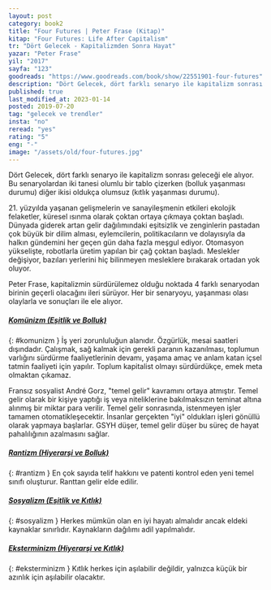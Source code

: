```yaml
---
layout: post  
category: book2  
title: "Four Futures | Peter Frase (Kitap)"  
kitap: "Four Futures: Life After Capitalism"  
tr: "Dört Gelecek - Kapitalizmden Sonra Hayat"  
yazar: "Peter Frase"  
yil: "2017"  
sayfa: "123"  
goodreads: "https://www.goodreads.com/book/show/22551901-four-futures"
description: "Dört Gelecek, dört farklı senaryo ile kapitalizm sonrası geleceği ele alıyor."
published: true
last_modified_at: 2023-01-14
posted: 2019-07-20
tag: "gelecek ve trendler"
insta: "no"
reread: "yes"
rating: "5"
eng: "-"
image: "/assets/old/four-futures.jpg"
---
```


Dört Gelecek, dört farklı senaryo ile kapitalizm sonrası geleceği ele alıyor. Bu senaryolardan iki tanesi olumlu bir tablo çizerken (bolluk yaşanması durumu) diğer ikisi oldukça olumsuz (kıtlık yaşanması durumu). 

21\. yüzyılda yaşanan gelişmelerin ve sanayileşmenin etkileri ekolojik felaketler, küresel ısınma olarak çoktan ortaya çıkmaya çoktan başladı. Dünyada giderek artan gelir dağılımındaki eşitsizlik ve zenginlerin pastadan çok büyük bir dilim alması, eylemcilerin, politikacıların ve dolayısıyla da halkın gündemini her geçen gün daha fazla meşgul ediyor. Otomasyon yükselişte, robotlarla üretim yapılan bir çağ çoktan başladı. Meslekler değişiyor, bazıları yerlerini hiç bilinmeyen mesleklere bırakarak ortadan yok oluyor. 

Peter Frase, kapitalizmin sürdürülemez olduğu noktada 4 farklı senaryodan birinin geçerli olacağını ileri sürüyor. Her bir senaryoyu, yaşanması olası olaylarla ve sonuçları ile ele alıyor. 

##### [Komünizm (Eşitlik ve Bolluk)](#komunizm)  
{: #komunizm }
İş yeri zorunluluğun alanıdır. Özgürlük, mesai saatleri dışındadır. Çalışmak, sağ kalmak için gerekli paranın kazanılması, toplumun varlığını sürdürme faaliyetlerinin devamı, yaşama amaç ve anlam katan içsel tatmin faaliyeti için yapılır. Toplum kapitalist olmayı sürdürdükçe, emek meta olmaktan çıkamaz.   

Fransız sosyalist André Gorz, "temel gelir" kavramını ortaya atmıştır. Temel gelir olarak bir kişiye yaptığı iş veya niteliklerine bakılmaksızın teminat altına alınmış bir miktar para verilir. Temel gelir sonrasında, istenmeyen işler tamamen otomatikleşecektir. İnsanlar gerçekten "iyi" oldukları işleri gönüllü olarak yapmaya başlarlar. GSYH düşer, temel gelir düşer bu süreç de hayat pahalılığının azalmasını sağlar. 

##### [Rantizm (Hiyerarşi ve Bolluk)](#rantizm)  
{: #rantizm }
En çok sayıda telif hakkını ve patenti kontrol eden yeni temel sınıfı oluşturur. Ranttan gelir elde edilir. 

##### [Sosyalizm (Eşitlik ve Kıtlık)](#sosyalizm)  
{: #sosyalizm }
Herkes mümkün olan en iyi hayatı almalıdır ancak eldeki kaynaklar sınırlıdır. Kaynakların dağılımı adil yapılmalıdır. 

##### [Eksterminizm (Hiyerarşi ve Kıtlık)](#eksterminizm)
{: #eksterminizm }
Kıtlık herkes için aşılabilir değildir, yalnızca küçük bir azınlık için aşılabilir olacaktır.

